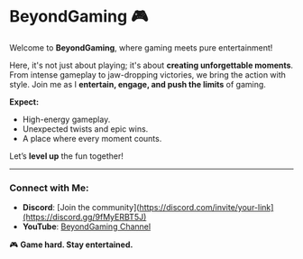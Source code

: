 # BeyondGaming 🎮

Welcome to **BeyondGaming**, where gaming meets pure entertainment! 

Here, it's not just about playing; it's about **creating unforgettable moments**. From intense gameplay to jaw-dropping victories, we bring the action with style. Join me as I **entertain, engage, and push the limits** of gaming.

**Expect:**
- High-energy gameplay.
- Unexpected twists and epic wins.
- A place where every moment counts.

Let’s **level up** the fun together!

---

### **Connect with Me:**
- **Discord**: [Join the community](https://discord.com/invite/your-link](https://discord.gg/9fMyERBT5J)
- **YouTube**: [BeyondGaming Channel](https://www.youtube.com/channel/@BeyondGamingOfficial)

🎮 **Game hard. Stay entertained.**


